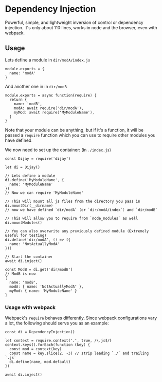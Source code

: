 # Dependency Injection

Powerful, simple, and lightweight inversion of control or dependency injection.
It's only about 110 lines, works in node and the browser, even with webpack.


## Usage

Lets define a module in `dir/modA/index.js`
```
module.exports = {
  name: 'modA'
}
```

And another one in in `dir/modB`
```
module.exports = async function(require) {
  return {
    name: 'modB',
    modA: await require('dir/modA'),
    myMod: await require('MyModuleName'),
  }
}
```

Note that your module can be anything, but if it's a function, it will be passed a `require` function which you can use to require other modules you have defined.

We now need to set up the container: (in `./index.js`)
```
const Dijay = require('dijay')

let di = Dijay()

// Lets define a module
di.define('MyModuleName', {
  name: 'MyModuleName'
})
// Now we can require 'MyModuleName'

// This will mount all js files from the directory you pass in
di.mountDir(__dirname)
// now we have defined `dir/modA` (or `dir/modA/index`) and `dir/modB`

// This will allow you to require from `node_modules` as well
di.mountModules()

// You can also overwrite any previously defined module (Extremely useful for testing)
di.define('dir/modA', () => ({
  name: 'NotActuallyModA'
}))

// Start the container
await di.inject()

const ModB = di.get('dir/modB')
// ModB is now
{
  name: 'modB',
  modA: { name: 'NotActuallyModA' },
  myMod: { name: 'MyModuleName' }
}
```


### Usage with webpack

Webpack's `require` behaves differently. Since webpack configurations vary a lot, the following should serve you as an example:


```
const di = DependencyInjection()

let context = require.context('.', true, /\.js$/)
context.keys().forEach(function (key) {
  const mod = context(key)
  const name = key.slice(2, -3) // strip leading `./` and trailing `.js`
  di.define(name, mod.default)
})

await di.inject()
```
